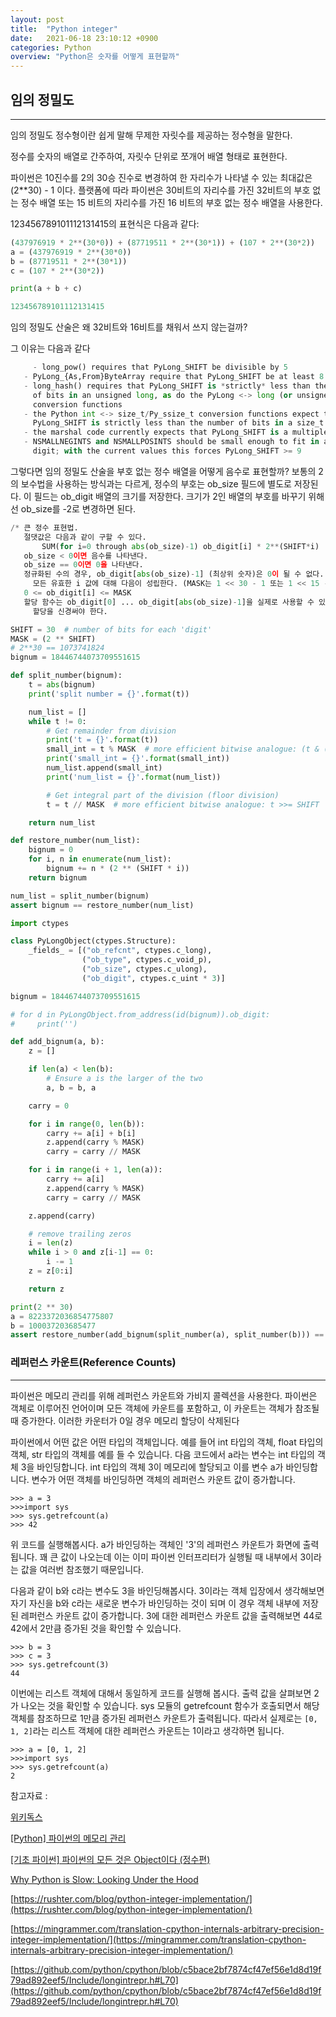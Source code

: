 ```yaml
---
layout: post
title:  "Python integer"
date:   2021-06-18 23:10:12 +0900
categories: Python
overview: "Python은 숫자를 어떻게 표현할까"
---
```


## 임의 정밀도

---

임의 정밀도 정수형이란 쉽게 말해 무제한 자릿수를 제공하는 정수형을 말한다.

정수를 숫자의 배열로 간주하여, 자릿수 단위로 쪼개어 배열 형태로 표현한다.

파이썬은 10진수를 2의 30승 진수로 변경하여 한 자리수가 나타낼 수 있는 최대값은 (2**30) - 1 이다. 플랫폼에 따라 파이썬은 30비트의 자리수를 가진 32비트의 부호 없는 정수 배열 또는 15 비트의 자리수를 가진 16 비트의 부호 없는 정수 배열을 사용한다.

123456789101112131415의 표현식은 다음과 같다:

```python
(437976919 * 2**(30*0)) + (87719511 * 2**(30*1)) + (107 * 2**(30*2))
a = (437976919 * 2**(30*0))
b = (87719511 * 2**(30*1))
c = (107 * 2**(30*2))

print(a + b + c)

123456789101112131415
```

임의 정밀도 산술은 왜 32비트와 16비트를 채워서 쓰지 않는걸까?

그 이유는 다음과 같다

```python
	 - long_pow() requires that PyLong_SHIFT be divisible by 5
   - PyLong_{As,From}ByteArray require that PyLong_SHIFT be at least 8
   - long_hash() requires that PyLong_SHIFT is *strictly* less than the number
     of bits in an unsigned long, as do the PyLong <-> long (or unsigned long)
     conversion functions
   - the Python int <-> size_t/Py_ssize_t conversion functions expect that
     PyLong_SHIFT is strictly less than the number of bits in a size_t
   - the marshal code currently expects that PyLong_SHIFT is a multiple of 15
   - NSMALLNEGINTS and NSMALLPOSINTS should be small enough to fit in a single
     digit; with the current values this forces PyLong_SHIFT >= 9
```

그렇다면 임의 정밀도 산술을 부호 없는 정수 배열을 어떻게 음수로 표현할까? 보통의 2의 보수법을 사용하는 방식과는 다르게, 정수의 부호는 ob_size 필드에 별도로 저장된다. 이 필드는 ob_digit 배열의 크기를 저장한다. 크기가 2인 배열의 부호를 바꾸기 위해선 ob_size를 -2로 변경하면 된다.

```python
/* 큰 정수 표현법.
   절댓값은 다음과 같이 구할 수 있다.
	   SUM(for i=0 through abs(ob_size)-1) ob_digit[i] * 2**(SHIFT*i)
   ob_size < 0이면 음수를 나타낸다.
   ob_size == 0이면 0을 나타낸다.
   정규화된 수의 경우, ob_digit[abs(ob_size)-1] (최상위 숫자)은 0이 될 수 없다. 또한, 
	 모든 유효한 i 값에 대해 다음이 성립한다. (MASK는 1 << 30 - 1 또는 1 << 15 - 1)
   0 <= ob_digit[i] <= MASK
   할당 함수는 ob_digit[0] ... ob_digit[abs(ob_size)-1]을 실제로 사용할 수 있도록 추가 메모리를 
	 할당을 신경써야 한다.
```

```python
SHIFT = 30  # number of bits for each 'digit'
MASK = (2 ** SHIFT)
# 2**30 == 1073741824
bignum = 18446744073709551615

def split_number(bignum):
    t = abs(bignum)
    print('split number = {}'.format(t))

    num_list = []
    while t != 0:
        # Get remainder from division
        print('t = {}'.format(t))
        small_int = t % MASK  # more efficient bitwise analogue: (t & (MASK-1))
        print('small_int = {}'.format(small_int))
        num_list.append(small_int)
        print('num_list = {}'.format(num_list))

        # Get integral part of the division (floor division)
        t = t // MASK  # more efficient bitwise analogue: t >>= SHIFT

    return num_list

def restore_number(num_list):
    bignum = 0
    for i, n in enumerate(num_list):
        bignum += n * (2 ** (SHIFT * i))
    return bignum

num_list = split_number(bignum)
assert bignum == restore_number(num_list)

import ctypes

class PyLongObject(ctypes.Structure):
    _fields_ = [("ob_refcnt", ctypes.c_long),
                ("ob_type", ctypes.c_void_p),
                ("ob_size", ctypes.c_ulong),
                ("ob_digit", ctypes.c_uint * 3)]

bignum = 18446744073709551615

# for d in PyLongObject.from_address(id(bignum)).ob_digit:
#     print('')

def add_bignum(a, b):
    z = []

    if len(a) < len(b):
        # Ensure a is the larger of the two
        a, b = b, a

    carry = 0

    for i in range(0, len(b)):
        carry += a[i] + b[i]
        z.append(carry % MASK)
        carry = carry // MASK

    for i in range(i + 1, len(a)):
        carry += a[i]
        z.append(carry % MASK)
        carry = carry // MASK

    z.append(carry)

    # remove trailing zeros
    i = len(z)
    while i > 0 and z[i-1] == 0:
        i -= 1
    z = z[0:i]

    return z

print(2 ** 30)
a = 8223372036854775807
b = 100037203685477
assert restore_number(add_bignum(split_number(a), split_number(b))) == a + b
```

### 레퍼런스 카운트(Reference Counts)

---

파이썬은 메모리 관리를 위해 레퍼런스 카운트와 가비지 콜렉션을 사용한다. 파이썬은 객체로 이루어진 언어이며 모든 객체에 카운트를 포함하고, 이 카운트는 객체가 참조될 때 증가한다. 이러한 카운터가 0일 경우 메모리 할당이 삭제된다

파이썬에서 어떤 값은 어떤 타입의 객체입니다. 예를 들어 int 타입의 객체, float 타입의 객체, str 타입의 객체를 예를 들 수 있습니다. 다음 코드에서 a라는 변수는 int 타입의 객체 3을 바인딩합니다. int 타입의 객체 3이 메모리에 할당되고 이를 변수 a가 바인딩합니다. 변수가 어떤 객체를 바인딩하면 객체의 레퍼런스 카운트 값이 증가합니다.

```
>>> a = 3
>>>import sys
>>> sys.getrefcount(a)
>>> 42

```

위 코드를 실행해봅시다. a가 바인딩하는 객체인 '3'의 레퍼런스 카운트가 화면에 출력됩니다. 꽤 큰 값이 나오는데 이는 이미 파이썬 인터프리터가 실행될 때 내부에서 3이라는 값을 여러번 참조했기 때문입니다.

다음과 같이 b와 c라는 변수도 3을 바인딩해봅시다. 3이라는 객체 입장에서 생각해보면 자기 자신을 b와 c라는 새로운 변수가 바인딩하는 것이 되며 이 경우 객체 내부에 저장된 레퍼런스 카운트 값이 증가합니다. 3에 대한 레퍼런스 카운트 값을 출력해보면 44로 42에서 2만큼 증가된 것을 확인할 수 있습니다.

```
>>> b = 3
>>> c = 3
>>> sys.getrefcount(3)
44

```

이번에는 리스트 객체에 대해서 동일하게 코드를 실행해 봅시다. 출력 값을 살펴보면 2가 나오는 것을 확인할 수 있습니다. sys 모듈의 getrefcount 함수가 호출되면서 해당 객체를 참조하므로 1만큼 증가된 레퍼런스 카운트가 출력됩니다. 따라서 실제로는 `[0, 1, 2]`라는 리스트 객체에 대한 레퍼런스 카운트는 1이라고 생각하면 됩니다.

```
>>> a = [0, 1, 2]
>>>import sys
>>> sys.getrefcount(a)
2
```

참고자료 :

[위키독스](https://wikidocs.net/69557)

[[Python] 파이썬의 메모리 관리](https://dc7303.github.io/python/2019/08/06/python-memory/)


[[기초 파이썬] 파이썬의 모든 것은 Object이다 (정수편)](https://ahracho.github.io/posts/python/2017-05-01-everything-in-python-is-object-integer/)

[Why Python is Slow: Looking Under the Hood](http://jakevdp.github.io/blog/2014/05/09/why-python-is-slow/)

[https://rushter.com/blog/python-integer-implementation/](https://rushter.com/blog/python-integer-implementation/)

[https://mingrammer.com/translation-cpython-internals-arbitrary-precision-integer-implementation/](https://mingrammer.com/translation-cpython-internals-arbitrary-precision-integer-implementation/)

[https://github.com/python/cpython/blob/c5bace2bf7874cf47ef56e1d8d19f79ad892eef5/Include/longintrepr.h#L70](https://github.com/python/cpython/blob/c5bace2bf7874cf47ef56e1d8d19f79ad892eef5/Include/longintrepr.h#L70)